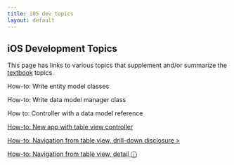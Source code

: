 ```yaml
---
title: iOS dev topics
layout: default
---
```


## iOS Development Topics

This page has links to various topics that supplement and/or summarize the [textbook](/resources#required-textbook) topics. 

How-to: Write entity model classes

How-to: Write data model manager class 

How to: Controller with a data model reference

[How-to: New app with table view controller](how-to-new-app-tvc)

[How-to: Navigation from table view, drill-down disclosure &gt;](how-to-nav-disclosure)

[How-to: Navigation from table view, detail &#9432;](how-to-nav-detail)

<br>
